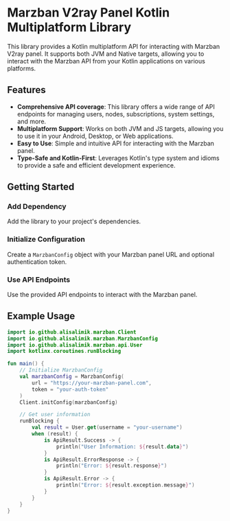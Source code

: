 # Marzban V2ray Panel Kotlin Multiplatform Library

This library provides a Kotlin multiplatform API for interacting with Marzban V2ray panel. It supports both JVM and Native targets, allowing you to interact with the Marzban API from your Kotlin applications on various platforms.

## Features

- **Comprehensive API coverage**: This library offers a wide range of API endpoints for managing users, nodes, subscriptions, system settings, and more.
- **Multiplatform Support**: Works on both JVM and JS targets, allowing you to use it in your Android, Desktop, or Web applications.
- **Easy to Use**: Simple and intuitive API for interacting with the Marzban panel.
- **Type-Safe and Kotlin-First**: Leverages Kotlin's type system and idioms to provide a safe and efficient development experience.

## Getting Started

### Add Dependency
Add the library to your project's dependencies.

### Initialize Configuration
Create a `MarzbanConfig` object with your Marzban panel URL and optional authentication token.

### Use API Endpoints
Use the provided API endpoints to interact with the Marzban panel.

## Example Usage

```kotlin
import io.github.alisalimik.marzban.Client
import io.github.alisalimik.marzban.MarzbanConfig
import io.github.alisalimik.marzban.api.User
import kotlinx.coroutines.runBlocking

fun main() {
    // Initialize MarzbanConfig
    val marzbanConfig = MarzbanConfig(
        url = "https://your-marzban-panel.com",
        token = "your-auth-token"
    )
    Client.initConfig(marzbanConfig)

    // Get user information
    runBlocking {
        val result = User.get(username = "your-username")
        when (result) {
            is ApiResult.Success -> {
                println("User Information: ${result.data}")
            }
            is ApiResult.ErrorResponse -> {
                println("Error: ${result.response}")
            }
            is ApiResult.Error -> {
                println("Error: ${result.exception.message}")
            }
        }
    }
}
